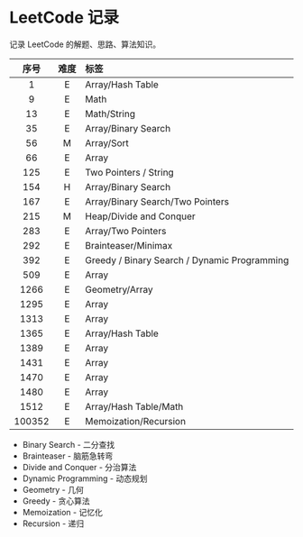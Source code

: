 # LeetCode 记录
记录 LeetCode 的解题、思路、算法知识。  

| 序号 | 难度 | 标签 |
|:---:|:---:|:-----|
| 1   | E | Array/Hash Table |
| 9   | E | Math |
| 13  | E | Math/String |
| 35  | E | Array/Binary Search |
| 56  | M | Array/Sort |
| 66  | E | Array |
| 125 | E | Two Pointers / String |
| 154 | H | Array/Binary Search |
| 167 | E | Array/Binary Search/Two Pointers |
| 215 | M | Heap/Divide and Conquer |
| 283 | E | Array/Two Pointers |
| 292 | E | Brainteaser/Minimax |
| 392 | E | Greedy / Binary Search / Dynamic Programming |
| 509 | E | Array |
| 1266 | E | Geometry/Array |
| 1295 | E | Array |
| 1313 | E | Array |
| 1365 | E | Array/Hash Table |
| 1389 | E | Array |
| 1431 | E | Array |
| 1470 | E | Array |
| 1480 | E | Array |
| 1512 | E | Array/Hash Table/Math |
| 100352 | E | Memoization/Recursion |

* Binary Search - 二分查找
* Brainteaser - 脑筋急转弯
* Divide and Conquer - 分治算法
* Dynamic Programming - 动态规划
* Geometry - 几何
* Greedy - 贪心算法
* Memoization - 记忆化
* Recursion - 递归
